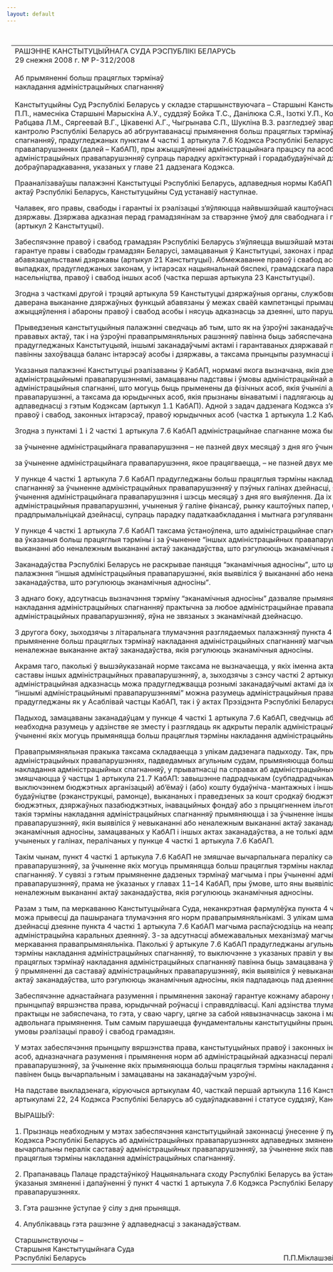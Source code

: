 ```yaml
---
layout: default
---
```


<div style="margin: 0px auto; width: 1000px;">

<div id="flag">

 

</div>

<div id="fixedWidth">

<div id="body">

<div id="columnSpanned">

<div id="content" style="margin: 10px">

<table>
<colgroup>
<col style="width: 100%" />
</colgroup>
<tbody>
<tr class="odd">
<td><div data-align="center" style="text-transform: uppercase;">
Рашэнне Канстытуцыйнага Суда Рэспублікі Беларусь
</div>
<div data-align="center">
29 снежня 2008 г. № Р-312/2008
</div>
<div data-align="left" style="width: 400px; margin-top: 20px; margin-bottom: 20px;">
Аб прымяненні больш працяглых тэрмінаў накладання адміністрацыйных спагнанняў
</div>
<p>Канстытуцыйны Суд Рэспублікі Беларусь у складзе старшынствуючага – Старшыні Канстытуцыйнага Суда Міклашэвіча П.П., намесніка Старшыні Марыскіна А.У., суддзяў Бойка Т.С., Данілюка С.Я., Ізоткі У.П., Козыравай Л.Р., Падгрушы В.В., Рабцава Л.М., Сяргеевай В.Г., Цікавенкі А.Г., Чыгрынава С.П., Шукліна В.З. разгледзеў зварот Камітэта дзяржаўнага кантролю Рэспублікі Беларусь аб абгрунтаванасці прымянення больш працяглых тэрмінаў накладання адміністрацыйных спагнанняў, прадугледжаных пунктам 4 часткі 1 артыкула 7.6 Кодэкса Рэспублікі Беларусь аб адміністрацыйных правапарушэннях (далей – КабАП), пры ажыццяўленні адміністрацыйнага працэсу па асобных саставах адміністрацыйных правапарушэнняў супраць парадку архітэктурнай і горадабудаўнічай дзейнасці, будаўніцтва і добраўпарадкавання, указаных у главе 21 дадзенага Кодэкса. </p>
<p>Прааналізаваўшы палажэнні Канстытуцыі Рэспублікі Беларусь, адпаведныя нормы КабАП і іншых нарматыўных прававых актаў Рэспублікі Беларусь, Канстытуцыйны Суд устанавіў наступнае. </p>
<p>Чалавек, яго правы, свабоды і гарантыі іх рэалізацыі з’яўляюцца найвышэйшай каштоўнасцю і мэтай грамадства і дзяржавы. Дзяржава адказная перад грамадзянінам за стварэнне ўмоў для свабоднага і годнага развіцця асобы (артыкул 2 Канстытуцыі). </p>
<p>Забеспячэнне правоў і свабод грамадзян Рэспублікі Беларусь з’яўляецца вышэйшай мэтай дзяржавы. Дзяржава гарантуе правы і свабоды грамадзян Беларусі, замацаваныя ў Канстытуцыі, законах і прадугледжаныя міжнароднымі абавязацельствамі дзяржавы (артыкул 21 Канстытуцыі). Абмежаванне правоў і свабод асобы дапускаецца толькі ў выпадках, прадугледжаных законам, у інтарэсах нацыянальнай бяспекі, грамадскага парадку, абароны маралі, здароўя насельніцтва, правоў і свабод іншых асоб (частка першая артыкула 23 Канстытуцыі). </p>
<p>Згодна з часткамі другой і трэцяй артыкула 59 Канстытуцыі дзяржаўныя органы, службовыя і іншыя асобы, якім даверана выкананне дзяржаўных функцый абавязаны ў межах сваёй кампетэнцыі прымаць неабходныя меры для ажыццяўлення і абароны правоў і свабод асобы і нясуць адказнасць за дзеянні, што парушаюць правы і свабоды асобы. </p>
<p>Прыведзеныя канстытуцыйныя палажэнні сведчаць аб тым, што як на ўзроўні заканадаўчых і іншых нарматыўных прававых актаў, так і на ўзроўні правапрымяняльных рашэнняў павінна быць забяспечана ажыццяўленне прадугледжаных Канстытуцыяй, іншымі заканадаўчымі актамі і гарантаваных дзяржавай правоў грамадзян. Пры гэтым павінны захоўвацца баланс інтарэсаў асобы і дзяржавы, а таксама прынцыпы разумнасці і сацыяльнай справядлівасці. </p>
<p>Указаныя палажэнні Канстытуцыі рэалізаваны ў КабАП, нормамі якога вызначана, якія дзеянні з’яўляюцца адміністрацыйнымі правапарушэннямі, замацаваны падставы і ўмовы адміністрацыйнай адказнасці, устаноўлены адміністрацыйныя спагнанні, што могуць быць прыменены да фізічных асоб, якія ўчынілі адміністрацыйныя правапарушэнні, а таксама да юрыдычных асоб, якія прызнаны вінаватымі і падлягаюць адміністрацыйнай адказнасці ў адпаведнасці з гэтым Кодэксам (артыкул 1.1 КабАП). Адной з задач дадзенага Кодэкса з’яўляецца абарона чалавека, яго правоў і свабод, законных інтарэсаў, правоў юрыдычных асоб (частка 1 артыкула 1.2 КабАП). </p>
<p>Згодна з пунктамі 1 і 2 часткі 1 артыкула 7.6 КабАП адміністрацыйнае спагнанне можа быць накладзена: </p>
<p>за ўчыненне адміністрацыйнага правапарушэння – не пазней двух месяцаў з дня яго ўчынення; </p>
<p>за ўчыненне адміністрацыйнага правапарушэння, якое працягваецца, – не пазней двух месяцаў з дня яго выяўлення. </p>
<p>У пункце 4 часткі 1 артыкула 7.6 КабАП прадугледжаны больш працяглыя тэрміны накладання адміністрацыйных спагнанняў за ўчыненне адміністрацыйных правапарушэнняў у пэўных галінах дзейнасці, якія складаюць тры гады з дня ўчынення адміністрацыйнага правапарушэння і шэсць месяцаў з дня яго выяўлення. Да іх адносяцца адміністрацыйныя правапарушэнні, учыненыя ў галіне фінансаў, рынку каштоўных папер, банкаўскай і прадпрымальніцкай дзейнасці, супраць парадку падаткаабкладання і мытнага рэгулявання. </p>
<p>У пункце 4 часткі 1 артыкула 7.6 КабАП таксама ўстаноўлена, што адміністрацыйнае спагнанне можа быць накладзена ва ўказаныя больш працяглыя тэрміны і за ўчыненне “іншых адміністрацыйных правапарушэнняў, якія выявіліся ў выкананні або неналежным выкананні актаў заканадаўства, што рэгулююць эканамічныя адносіны”. </p>
<p>Заканадаўства Рэспублікі Беларусь не раскрывае паняцця “эканамічныя адносіны”, што цягне неадназначнае разуменне палажэння “іншыя адміністрацыйныя правапарушэнні, якія выявіліся ў выкананні або неналежным выкананні актаў заканадаўства, што рэгулююць эканамічныя адносіны”. </p>
<p>З аднаго боку, адсутнасць вызначэння тэрміну “эканамічныя адносіны” дазваляе прымяняць больш працяглыя тэрміны накладання адміністрацыйных спагнанняў практычна за любое адміністрацыйнае правапарушэнне, за выключэннем адміністрацыйных правапарушэнняў, яўна не звязаных з эканамічнай дзейнасцю. </p>
<p>З другога боку, зыходзячы з літаральнага тлумачэння разглядаемых палажэнняў пункта 4 часткі 1 артыкула 7.6 КабАП, прымяненне больш працяглых тэрмінаў накладання адміністрацыйных спагнанняў магчыма толькі за невыкананне або неналежнае выкананне актаў заканадаўства, якія рэгулююць эканамічныя адносіны. </p>
<p>Акрамя таго, паколькі ў вышэйуказанай норме таксама не вызначаецца, у якіх іменна актах заканадаўства замацаваны саставы іншых адміністрацыйных правапарушэнняў, а, зыходзячы з сэнсу часткі 2 артыкула 1.1 КабАП, адміністрацыйная адказнасць можа прадугледжвацца рознымі заканадаўчымі актамі да іх уключэння ў КабАП, то пад “іншымі адміністрацыйнымі правапарушэннямі” можна разумець адміністрацыйныя правапарушэнні, саставы якіх прадугледжаны як у Асаблівай частцы КабАП, так і ў актах Прэзідэнта Рэспублікі Беларусь. </p>
<p>Падыход, замацаваны заканадаўцам у пункце 4 часткі 1 артыкула 7.6 КабАП, сведчыць аб тым, што дадзеную норму неабходна разумець у адзінстве яе зместу і разглядаць як адкрыты пералік адміністрацыйных правапарушэнняў, пры ўчыненні якіх могуць прымяняцца больш працяглыя тэрміны накладання адміністрацыйных спагнанняў. </p>
<p>Правапрымяняльная пракыка таксама складваецца з улікам дадзенага падыходу. Так, пры разглядзе спраў аб адміністрацыйных правапарушэннях, падведамных агульным судам, прымяняюцца больш працяглыя тэрміны накладання адміністрацыйных спагнанняў, у прыватнасці па справах аб адміністрацыйных правапарушэннях, якія змяшчаюцца ў частцы 1 артыкула 21.7 КабАП: завышэнне падрадчыкам (субпадрадчыкам), заказчыкам (за выключэннем бюджэтных арганізацый) аб’ёмаў і (або) кошту будаўніча-мантажных і іншых работ, затрат пры будаўніцтве (рэканструкцыі, рамонце), выкананых і праведзеных за кошт сродкаў бюджэту, дзяржаўных мэтавых бюджэтных, дзяржаўных пазабюджэтных, інавацыйных фондаў або з прыцягненнем ільготных крэдытаў. Іншымі словамі, такія тэрміны накладання адміністрацыйных спагнанняў прымяняюцца і за ўчыненне іншых адміністрацыйных правапарушэнняў, якія выявіліся ў невыкананні або неналежным выкананні актаў заканадаўства, што рэгулююць эканамічныя адносіны, замацаваных у КабАП і іншых актах заканадаўства, а не толькі адміністрацыйных спагнанняў, учыненых у галінах, пералічаных у пункце 4 часткі 1 артыкула 7.6 КабАП. </p>
<p>Такім чынам, пункт 4 часткі 1 артыкула 7.6 КабАП не змяшчае вычарпальнага пераліку саставаў адміністрацыйных правапарушэнняў, за ўчыненне якіх могуць прымяняцца больш працяглыя тэрміны накладання адміністрацыйных спагнанняў. У сувязі з гэтым прымяненне дадзеных тэрмінаў магчыма і пры ўчыненні адміністрацыйных правапарушэнняў, прама не ўказаных у главах 11–14 КабАП, пры ўмове, што яны выявіліся ў невыкананні або неналежным выкананні актаў заканадаўства, якія рэгулююць эканамічныя адносіны. </p>
<p>Разам з тым, па меркаванню Канстытуцыйнага Суда, неканкрэтная фармулёўка пункта 4 часткі 1 артыкула 7.6 КабАП можа прывесці да пашыранага тлумачэння яго норм правапрымяняльнікамі. З улікам шматлікасці відаў эканамічнай дзейнасці дзеянне пункта 4 часткі 1 артыкула 7.6 КабАП магчыма распаўсюдзіць на неапраўдана вялікі пералік адміністрацыйна каральных дзеянняў. З-за адсутнасці абмежавальных механізмаў магчыма шырокае прымяненне меркавання правапрымяняльніка. Паколькі ў артыкуле 7.6 КабАП прадугледжаны агульныя правілы, якія вызначаюць тэрміны накладання адміністрацыйных спагнанняў, то выключэнне з указаных правіл у выглядзе ўстанаўлення больш працяглых тэрмінаў накладання адміністрацыйных спагнанняў павінна быць замацавана ў КабАП канкрэтна, у тым ліку і ў прымяненні да саставаў адміністрацыйных правапарушэнняў, якія выявіліся ў невыкананні або неналежным выкананні актаў заканадаўства, што рэгулююць эканамічныя адносіны, якія падпадаюць пад дзеянне дадзенага выключэння. </p>
<p>Забеспячэнне аднастайнага разумення і прымянення законаў гарантуе кожнаму абарону яго правоў і свабод на аснове прынцыпаў вяршэнства права, юрыдычнай роўнасці і справядлівасці. Калі адзінства тлумачэння і прымянення на практыцы не забяспечана, то гэта, у сваю чаргу, цягне за сабой нявызначнасць закона і магчымасць яго проціпраўнага і адвольнага прымянення. Тым самым парушаецца фундаментальны канстытуцыйны прынцып роўнасці як неабходнай умовы рэалізацыі правоў і свабод грамадзян. </p>
<p>У мэтах забеспячэння прынцыпу вяршэнства права, канстытуцыйных правоў і законных інтарэсаў фізічных і юрыдычных асоб, адназначнага разумення і прымянення норм аб адміністрацыйнай адказнасці пералік саставаў адміністрацыйных правапарушэнняў, за ўчыненне якіх прымяняюцца больш працяглыя тэрміны накладання адміністрацыйных спагнанняў, павінен быць вычарпальным і замацаваны на заканадаўчым узроўні. </p>
<p>На падставе выкладзенага, кіруючыся артыкулам 40, часткай першай артыкула 116 Канстытуцыі Рэспублікі Беларусь, артыкуламі 22, 24 Кодэкса Рэспублікі Беларусь аб судаўладкаванні і статусе суддзяў, Канстытуцыйны Суд </p>
<p>ВЫРАШЫЎ:<strong> </strong></p>
<p>1. Прызнаць неабходным у мэтах забеспячэння канстытуцыйнай законнасці ўнесенне ў пункт 4 часткі 1 артыкула 7.6 Кодэкса Рэспублікі Беларусь аб адміністрацыйных правапарушэннях адпаведных змяненняў і дапаўненняў, вызначыўшы вычарпальны пералік саставаў адміністрацыйных правапарушэнняў, за ўчыненне якіх павінны прымяняцца больш працяглыя тэрміны накладання адміністрацыйных спагнанняў. </p>
<p>2. Прапанаваць Палаце прадстаўнікоў Нацыянальнага сходу Рэспублікі Беларусь ва ўстаноўленым парадку ўнесці ўказаныя змяненні і дапаўненні ў пункт 4 часткі 1 артыкула 7.6 Кодэкса Рэспублікі Беларусь аб адміністрацыйных правапарушэннях. </p>
<p>3. Гэта рашэнне ўступае ў сілу з дня прыняцця. </p>
<p>4. Апублікаваць гэта рашэнне ў адпаведнасці з заканадаўствам. </p>
<div>
Старшынствуючы –
</div>
<div>
Старшыня Канстытуцыйнага Суда
</div>
<div>
Рэспублікі Беларусь<span>                                                                                                       П.П.Міклашэвіч</span>
</div></td>
</tr>
</tbody>
</table>

</div>

<div class="terminator">

 

</div>

</div>

</div>

</div>

</div>
